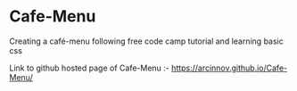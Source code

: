 # Cafe-Menu
Creating a café-menu following free code camp tutorial and learning basic css

Link to github hosted page of Cafe-Menu :- https://arcinnov.github.io/Cafe-Menu/
